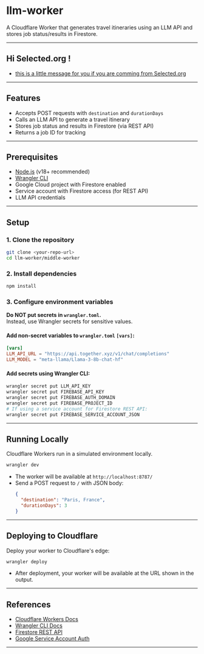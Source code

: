 # llm-worker

A Cloudflare Worker that generates travel itineraries using an LLM API and stores job status/results in Firestore.

---
## Hi Selected.org !

- [this is a little message for you if you are comming from Selected.org](./report.md)


---



## Features

- Accepts POST requests with `destination` and `durationDays`
- Calls an LLM API to generate a travel itinerary
- Stores job status and results in Firestore (via REST API)
- Returns a job ID for tracking

---

## Prerequisites

- [Node.js](https://nodejs.org/) (v18+ recommended)
- [Wrangler CLI](https://developers.cloudflare.com/workers/wrangler/get-started/)
- Google Cloud project with Firestore enabled
- Service account with Firestore access (for REST API)
- LLM API credentials

---

## Setup

### 1. Clone the repository

```sh
git clone <your-repo-url>
cd llm-worker/middle-worker
```

### 2. Install dependencies

```sh
npm install
```

### 3. Configure environment variables

**Do NOT put secrets in `wrangler.toml`.**  
Instead, use Wrangler secrets for sensitive values.

#### Add non-secret variables to `wrangler.toml` `[vars]`:

```toml
[vars]
LLM_API_URL = "https://api.together.xyz/v1/chat/completions"
LLM_MODEL = "meta-llama/Llama-3-8b-chat-hf"
```

#### Add secrets using Wrangler CLI:

```sh
wrangler secret put LLM_API_KEY
wrangler secret put FIREBASE_API_KEY
wrangler secret put FIREBASE_AUTH_DOMAIN
wrangler secret put FIREBASE_PROJECT_ID
# If using a service account for Firestore REST API:
wrangler secret put FIREBASE_SERVICE_ACCOUNT_JSON
```

---

## Running Locally

Cloudflare Workers run in a simulated environment locally.

```sh
wrangler dev
```

- The worker will be available at `http://localhost:8787/`
- Send a POST request to `/` with JSON body:
  ```json
  {
    "destination": "Paris, France",
    "durationDays": 3
  }
  ```

---

## Deploying to Cloudflare

Deploy your worker to Cloudflare's edge:

```sh
wrangler deploy
```

- After deployment, your worker will be available at the URL shown in the output.

---

## References

- [Cloudflare Workers Docs](https://developers.cloudflare.com/workers/)
- [Wrangler CLI Docs](https://developers.cloudflare.com/workers/wrangler/)
- [Firestore REST API](https://cloud.google.com/firestore/docs/reference/rest)
- [Google Service Account Auth](https://cloud.google.com/docs/authentication/production)

---
